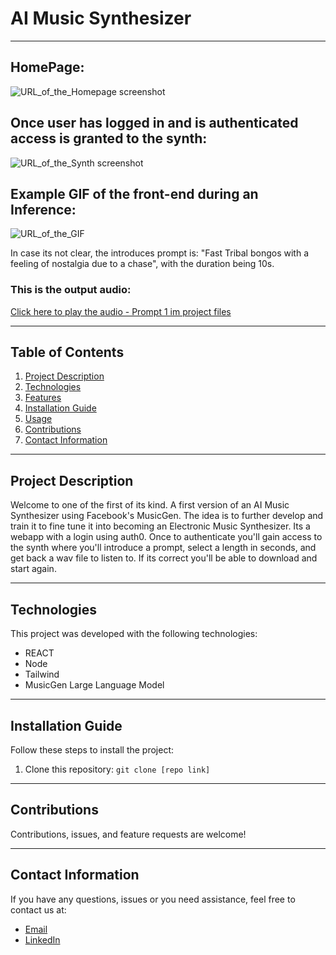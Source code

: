 # AI Music Synthesizer

---

## HomePage:
![URL_of_the_Homepage screenshot](https://user-images.githubusercontent.com/74673031/265178538-3b3eb9aa-efde-409b-98b2-b13e048fea42.png)


## Once user has logged in and is authenticated access is granted to the synth:
![URL_of_the_Synth screenshot](https://user-images.githubusercontent.com/74673031/265178523-ed9d7774-5029-4c5f-bbf9-e1553ede353b.png)



## Example GIF of the front-end during an Inference:

![URL_of_the_GIF](https://user-images.githubusercontent.com/74673031/265178255-64be9bb0-2443-4e3f-b153-fc385c8653af.gif)

In case its not clear, the introduces prompt is: "Fast Tribal bongos with a feeling of nostalgia due to a chase", with the duration being 10s.

### This is the output audio: 

[Click here to play the audio - Prompt 1 im project files](https://github.com/luisao8/AI-Music-Synthesizer-front#:~:text=1%20hour%20ago-,Download.wav,-Add%20files%20via)






---

## Table of Contents
1. [Project Description](#project-description)
2. [Technologies](#technologies)
3. [Features](#features)
4. [Installation Guide](#installation-guide)
5. [Usage](#usage)
6. [Contributions](#contributions)
7. [Contact Information](#contact-information)

---

## Project Description
Welcome to one of the first of its kind. A first version of an AI Music Synthesizer using Facebook's MusicGen. The idea is to further develop and train it to fine tune it into becoming an Electronic Music Synthesizer. Its a webapp with a login using auth0. Once to authenticate you'll gain access to the synth where you'll introduce a prompt, select a length in seconds, and get back a wav file to listen to. If its correct you'll be able to download and start again.

---

## Technologies
This project was developed with the following technologies:
* REACT
* Node
* Tailwind
* MusicGen Large Language Model


---

## Installation Guide
Follow these steps to install the project:

1. Clone this repository: `git clone [repo link]`

---


## Contributions
Contributions, issues, and feature requests are welcome! 

---

## Contact Information
If you have any questions, issues or you need assistance, feel free to contact us at:

* [Email](mailto:luisalarconriva@gmail.com)
* [LinkedIn](https://www.linkedin.com/in/luis-alarc%C3%B3n-de-la-lastra-810113122/)

